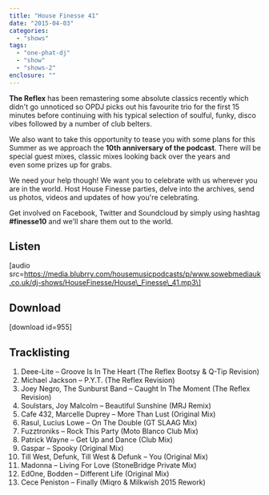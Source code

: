 ```yaml
---
title: "House Finesse 41"
date: "2015-04-03"
categories: 
  - "shows"
tags: 
  - "one-phat-dj"
  - "show"
  - "shows-2"
enclosure: ""
---
```


**The Reflex** has been remastering some absolute classics recently which didn't go unnoticed so OPDJ picks out his favourite trio for the first 15 minutes before continuing with his typical selection of soulful, funky, disco vibes followed by a number of club belters.

We also want to take this opportunity to tease you with some plans for this Summer as we approach the **10th anniversary of the podcast**. There will be special guest mixes, classic mixes looking back over the years and even some prizes up for grabs.

We need your help though! We want you to celebrate with us wherever you are in the world. Host House Finesse parties, delve into the archives, send us photos, videos and updates of how you're celebrating.

Get involved on Facebook, Twitter and Soundcloud by simply using hashtag **#finesse10** and we'll share them out to the world.

## Listen

\[audio src=https://media.blubrry.com/housemusicpodcasts/p/www.sowebmediauk.co.uk/dj-shows/HouseFinesse/House\_Finesse\_41.mp3\]

## Download

\[download id=955\]

## Tracklisting

1. Deee-Lite – Groove Is In The Heart (The Reflex Bootsy & Q-Tip Revision)
2. Michael Jackson – P.Y.T. (The Reflex Revision)
3. Joey Negro, The Sunburst Band – Caught In The Moment (The Reflex Revision)
4. Soulstars, Joy Malcolm – Beautiful Sunshine (MRJ Remix)
5. Cafe 432, Marcelle Duprey – More Than Lust (Original Mix)
6. Rasul, Lucius Lowe – On The Double (GT SLAAG Mix)
7. Fuzztroniks – Rock This Party (Moto Blanco Club Mix)
8. Patrick Wayne – Get Up and Dance (Club Mix)
9. Gaspar – Spooky (Original Mix)
10. Till West, Defunk, Till West & Defunk – You (Original Mix)
11. Madonna – Living For Love (StoneBridge Private Mix)
12. EdOne, Bodden – Different Life (Original Mix)
13. Cece Peniston – Finally (Miqro & Milkwish 2015 Rework)
